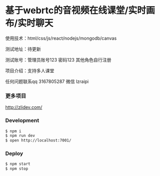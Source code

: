 # 基于webrtc的音视频在线课堂/实时画布/实时聊天
使用技术：html/css/js/react/nodejs/mongodb/canvas

测试地址：待更新

测试账号：管理员账号123 密码123 其他角色自行注册

项目介绍：支持多人课堂 

任何问题联系qq 3167805287 微信 lzraipi

### 更多项目
http://zlidev.com/
### Development

```bash
$ npm i
$ npm run dev
$ open http://localhost:7001/
```

### Deploy

```bash
$ npm start
$ npm stop
```